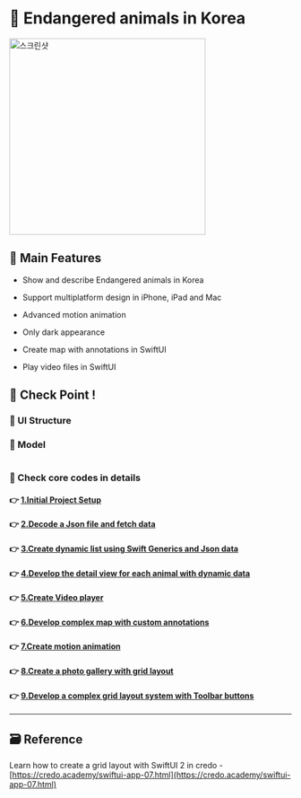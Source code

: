 # 🦊 Endangered animals in Korea

<!-- ! gif 스크린샷 -->

<img height="350" alt="스크린샷" src="">

## 📌 Main Features

- Show and describe Endangered animals in Korea

- Support multiplatform design in iPhone, iPad and Mac

- Advanced motion animation

- Only dark appearance

- Create map with annotations in SwiftUI

- Play video files in SwiftUI

<!-- ## 👉 Pod library -->

<!-- ### 🔷  -->

<!-- >  -->

<!-- #### 설치

`pod init`

```ruby

```

`pod install`
 -->

<!-- ## 📌 Project Setup -->

## 🔑 Check Point !

### 🔷 UI Structure

<!-- ! ppt UI structure -->

### 🔷 Model

```swift

```

### 🔷 Check core codes in details

#### 👉 [1.Initial Project Setup]()

#### 👉 [2.Decode a Json file and fetch data]()

#### 👉 [3.Create dynamic list using Swift Generics and Json data]()

#### 👉 [4.Develop the detail view for each animal with dynamic data]()

#### 👉 [5.Create Video player]()

#### 👉 [6.Develop complex map with custom annotations]()

#### 👉 [7.Create motion animation]()

#### 👉 [8.Create a photo gallery with grid layout]()

#### 👉 [9.Develop a complex grid layout system with Toolbar buttons]()

<!-- #### 👉 -->

<!-- > Describing check point in details in Jacob's DevLog - https://jacobko.info/firebaseios/ios-firebase-03/ -->

<!-- ## ❌ Error Check Point

### 🔶 -->

<!-- xcode Mark template -->

<!--
// MARK: IBOutlet
// MARK: LifeCycle
// MARK: Actions
// MARK: Methods
// MARK: Extensions
-->

<!-- <img height="350" alt="스크린샷" src=""> -->

<!-- README 한 줄에 여러 screenshoot 놓기 예제 -->
<!-- <p>
    <img alt="Clear Spaces demo" src="../assets/demo-clear-spaces.gif" height=400px>
    <img alt="QR code scanner demo" src="../assets/demo-qr-code.gif" height=400px>
    <img alt="Example preview demo" src="../assets/demo-example.gif" height=400px>
</p> -->

---

<!-- 🔶 🔷 📌 🔑 👉 -->

## 🗃 Reference

Learn how to create a grid layout with SwiftUI 2 in credo - [https://credo.academy/swiftui-app-07.html](https://credo.academy/swiftui-app-07.html)
